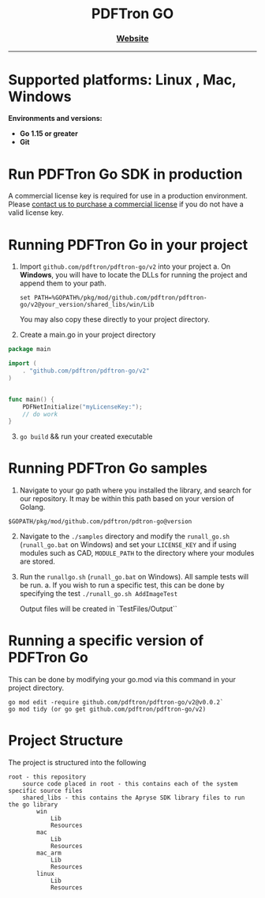 <div align="center">
  <h1>PDFTron GO</h1>
  <p>
  </p>
  <h3>
    <a href="https://docs.apryse.com/documentation/core/guides/?language=go">Website</a>
  </h3>
</div>
<hr/>

# Supported platforms: Linux , Mac, Windows <br/>

<strong>Environments and versions:</strong> <br/>
- <strong>Go 1.15 or greater</strong><br/>
- <strong>Git</strong><br/>

# Run PDFTron Go SDK in production
A commercial license key is required for use in a production environment. Please <a href="https://apryse.com/pricing">contact us to purchase a commercial license</a> if you do not have a valid license key. 

# Running PDFTron Go in your project

1. Import `github.com/pdftron/pdftron-go/v2` into your project
   a. On **Windows**, you will have to locate the DLLs for running the project and append them to your path.
   ```
   set PATH=%GOPATH%/pkg/mod/github.com/pdftron/pdftron-go/v2@your_version/shared_libs/win/Lib
   ```
   You may also copy these directly to your project directory.
   
2. Create a main.go in your project directory

``` go
package main

import (
    . "github.com/pdftron/pdftron-go/v2"
)


func main() {
    PDFNetInitialize("myLicenseKey:");
    // do work
}
```

3. `go build` && run your created executable

# Running PDFTron Go samples

1. Navigate to your go path where you installed the library, and search for our repository. It may be within this path based on your version of Golang.

`$GOPATH/pkg/mod/github.com/pdftron/pdtron-go@version`

2. Navigate to the `./samples` directory and modify the `runall_go.sh` (`runall_go.bat` on Windows) and set your `LICENSE_KEY` and if using modules such as CAD, `MODULE_PATH` to the directory where your modules are stored.

3. Run the `runallgo.sh` (`runall_go.bat` on Windows). All sample tests will be run.
   a. If you wish to run a specific test, this can be done by specifying the test `./runall_go.sh AddImageTest`
   
   Output files will be created in `TestFiles/Output``

# Running a specific version of PDFTron Go

This can be done by modifying your go.mod via this command in your project directory.

```
go mod edit -require github.com/pdftron/pdftron-go/v2@v0.0.2`
go mod tidy (or go get github.com/pdftron/pdftron-go/v2)
```

# Project Structure

The project is structured into the following

```
root - this repository
    source code placed in root - this contains each of the system specific source files
    shared_libs - this contains the Apryse SDK library files to run the go library
        win
            Lib
            Resources
        mac
            Lib
            Resources
        mac_arm
            Lib
            Resources
        linux
            Lib
            Resources
```

